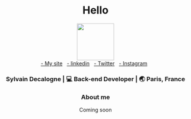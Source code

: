 <div align="center">
 	<h1 valign="middle">Hello</h1>
 	<div>
 		<img src="https://media2.giphy.com/media/3o7Zev9BdpMC9y11za/giphy.gif?-cid=ecf05e479her7ekzyz0qsrh7214cx57k9ht10l9v2qpg19cw&rid=giphy.gif" width="100px">
 	</div>
</div>

<div align="center">
<a href="http://sylvaindecalogne.fr">- My site</a>&nbsp;&nbsp;
<a href="https://fr.linkedin.com/in/sylvaindecalogne">- linkedin</a>&nbsp;&nbsp;
<a href="https://twitter.com/sylvaintimy">- Twitter</a>&nbsp;&nbsp;
<a href="https://www.instagram.com/timyp/">- Instagram</a>&nbsp;&nbsp;
</div>

<div align="center">
<h3> Sylvain Decalogne | 💻 Back-end Developer | 🌏 Paris, France </h3>

### About me
Coming soon


</div>
